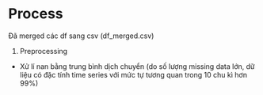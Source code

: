 # Process
Đã merged các df sang csv (df_merged.csv)

1. Preprocessing
- Xử lí nan bằng trung bình dịch chuyển (do số lượng missing data lớn, dữ liệu có đặc tính time series với mức tự tương quan trong 10 chu kì hơn 99%)
